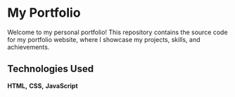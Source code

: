 # My Portfolio

Welcome to my personal portfolio! This repository contains the source code for my portfolio website, where I showcase my projects, skills, and achievements.

## Technologies Used

 **HTML,**
 **CSS,**
 **JavaScript**
